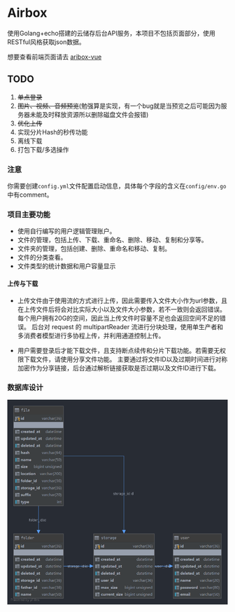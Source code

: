 # Airbox
使用Golang+echo搭建的云储存后台API服务，本项目不包括页面部分，使用RESTful风格获取json数据。

想要查看前端页面请去 [aribox-vue](https://github.com/guriytan/airbox-vue)

## TODO
1. ~~单点登录~~
2. ~~图片、视频、音频预览~~(勉强算是实现，有一个bug就是当预览之后可能因为服务器未能及时释放资源所以删除磁盘文件会报错)
3. ~~优化上传~~
4. 实现分片Hash的秒传功能
5. 离线下载
6. 打包下载/多选操作

### 注意
你需要创建`config.yml`文件配置启动信息，具体每个字段的含义在`config/env.go`中有comment。

### 项目主要功能

- 使用自行编写的用户逻辑管理账户。
- 文件的管理，包括上传、下载、重命名、删除、移动、复制和分享等。
- 文件夹的管理，包括创建、删除、重命名和移动、复制。
- 文件的分类查看。
- 文件类型的统计数据和用户容量显示

#### 上传与下载
- 上传文件由于使用流的方式进行上传，因此需要传入文件大小作为url参数，且在上传文件后将会对比实际大小以及文件大小参数，若不一致则会返回错误。
每个用户拥有20G的空间，因此当上传文件时容量不足也会返回空间不足的错误。
后台对 request 的 multipartReader 流进行分块处理，使用单生产者和多消费者模型进行多协程上传，并利用通道控制上传。

- 用户需要登录后才能下载文件，且支持断点续传和分片下载功能。若需要无权限下载文件，请使用分享文件功能。
主要通过将文件ID以及过期时间进行对称加密作为分享链接，后台通过解析链接获取是否过期以及文件ID进行下载。

### 数据库设计
![数据库](https://github.com/guriytan/airbox/blob/master/uml.png)
